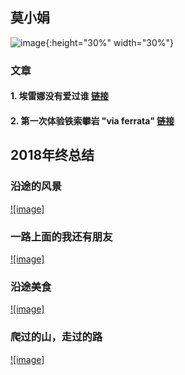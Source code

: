 
## 莫小娟

![image](https://xiaojuanmo.github.io/figs/莫小娟_2016.JPG){:height="30%" width="30%"}
    
<!--

-->


### 文章

#### 1. 埃雷娜没有爱过谁 [链接](https://www.jianshu.com/p/eb4d9c33d7ba)

#### 2. 第一次体验铁索攀岩 "via ferrata" [链接](https://www.jianshu.com/p/19746efaddd0)


## 2018年终总结

### 沿途的风景
    
    
[![image]](http://www.56.com/u34/v_MTU1MDEyNTUx.html)

### 一路上面的我还有朋友
[![image]](http://www.56.com/u92/v_MTU1MDEyOTYx.html)


### 沿途美食
[![image]](http://www.56.com/u93/v_MTU1MDEyNDM0.html)  

### 爬过的山，走过的路
[![image]](http://www.56.com/u60/v_MTU1MDEyOTI5.html)  
      
        
      
        
      
